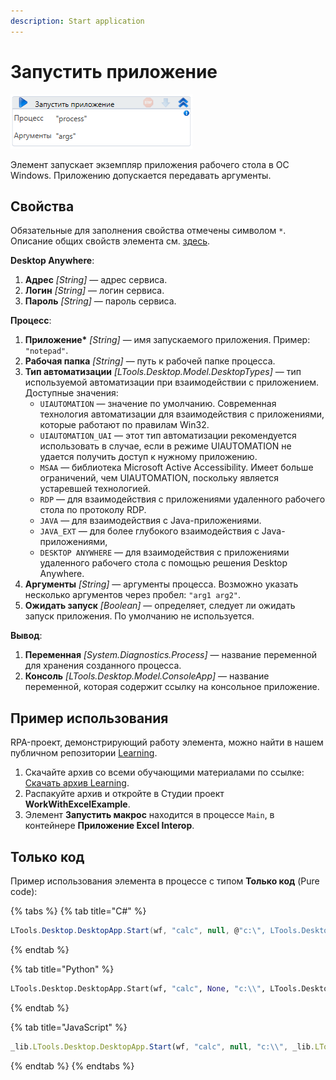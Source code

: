 ```yaml
---
description: Start application
---
```


# Запустить приложение

![](<../../../.gitbook/assets/image (42).png>)

Элемент запускает экземпляр приложения рабочего стола в ОС Windows. Приложению допускается передавать аргументы.


## Свойства
Обязательные для заполнения свойства отмечены символом `*`. Описание общих свойств элемента см. [здесь](https://docs.primo-rpa.ru/primo-rpa/primo-studio/process/elements#svoistva-elementa).

**Desktop Anywhere**:

1. **Адрес** *[String]* — адрес сервиса.
1. **Логин** *[String]* — логин сервиса.
1. **Пароль** *[String]* — пароль сервиса.

**Процесс**:

1. **Приложение\*** *[String]* — имя запускаемого приложения. Пример: `"notepad"`.
1. **Рабочая папка** *[String]* — путь к рабочей папке процесса.
1. **Тип автоматизации** *[LTools.Desktop.Model.DesktopTypes]* — тип используемой автоматизации при взаимодействии с приложением. Доступные значения:
   * `UIAUTOMATION` — значение по умолчанию. Современная технология автоматизации для взаимодействия с приложениями, которые работают по правилам Win32.
   * `UIAUTOMATION_UAI` — этот тип автоматизации рекомендуется использовать в случае, если в режиме UIAUTOMATION не удается получить доступ к нужному приложению.
   * `MSAA` — библиотека Microsoft Active Accessibility. Имеет больше ограничений, чем UIAUTOMATION, поскольку является устаревшей технологией. 
   * `RDP` — для взаимодействия с приложениями удаленного рабочего стола по протоколу RDP.
   * `JAVA` — для взаимодействия с Java-приложениями.
   * `JAVA_EXT` — для более глубокого взаимодействия с Java-приложениями, 
   * `DESKTOP ANYWHERE` — для взаимодействия с приложениями удаленного рабочего стола с помощью решения Desktop Anywhere.
1. **Аргументы** *[String]* — аргументы процесса. Возможно указать несколько аргументов через пробел: `"arg1 arg2"`.
1. **Ожидать запуск** *[Boolean]* — определяет, следует ли ожидать запуск приложения. По умолчанию не используется.


**Вывод**:

1. **Переменная** *[System.Diagnostics.Process]* — название переменной для хранения созданного процесса.
1. **Консоль** *[LTools.Desktop.Model.ConsoleApp]* — название переменной, которая содержит ссылку на консольное приложение.


## Пример использования

RPA-проект, демонстрирующий работу элемента, можно найти в нашем публичном репозитории [Learning](https://github.com/PrimoRPA/Learning).

1. Скачайте архив со всеми обучающими материалами по ссылке: [Скачать архив Learning](https://github.com/PrimoRPA/Learning/archive/refs/heads/master.zip).
2. Распакуйте архив и откройте в Студии проект **WorkWithExcelExample**.
3. Элемент **Запустить макрос** находится в процессе `Main`, в контейнере **Приложение Excel Interop**.


## Только код

Пример использования элемента в процессе с типом **Только код** (Pure code):

{% tabs %}
{% tab title="C#" %}
```csharp
LTools.Desktop.DesktopApp.Start(wf, "calc", null, @"c:\", LTools.Desktop.Model.DesktopTypes.UIAUTOMATION, true);
```
{% endtab %}

{% tab title="Python" %}
```python
LTools.Desktop.DesktopApp.Start(wf, "calc", None, "c:\\", LTools.Desktop.Model.DesktopTypes.UIAUTOMATION, True)
```
{% endtab %}

{% tab title="JavaScript" %}
```javascript
_lib.LTools.Desktop.DesktopApp.Start(wf, "calc", null, "c:\\", _lib.LTools.Desktop.Model.DesktopTypes.UIAUTOMATION, true);
```
{% endtab %}
{% endtabs %}
